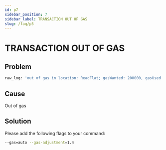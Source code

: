 ```yaml
---
id: p7
sidebar_position: 7
sidebar_label: TRANSACTION OUT OF GAS
slug: /faq/p5
---
```


# TRANSACTION OUT OF GAS

## Problem 
```bash
raw_log: 'out of gas in location: ReadFlat; gasWanted: 200000, gasUsed: 200568: outof gas'
```

## Cause
Out of gas

## Solution
Please add the following flags to your command:
```bash
--gas=auto --gas-adjustment=1.4
```
